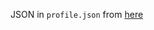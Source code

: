 JSON in `profile.json` from [here](https://raw.githubusercontent.com/usnistgov/oscal-content/refs/heads/main/examples/ssp/json/ssp-example.json)
